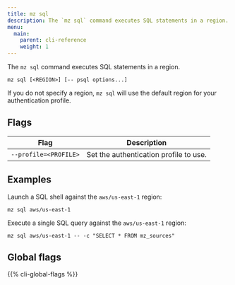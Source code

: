 ```yaml
---
title: mz sql
description: The `mz sql` command executes SQL statements in a region.
menu:
  main:
    parent: cli-reference
    weight: 1
---
```


The `mz sql` command executes SQL statements in a region.

```shell
mz sql [<REGION>] [-- psql options...]
```

If you do not specify a region, `mz sql` will use the default region for your
authentication profile.

## Flags

Flag                                | Description
------------------------------------|-----------------------
`--profile=<PROFILE>`               | Set the authentication profile to use.

## Examples

Launch a SQL shell against the `aws/us-east-1` region:

```
mz sql aws/us-east-1
```

Execute a single SQL query against the `aws/us-east-1` region:

```
mz sql aws/us-east-1 -- -c "SELECT * FROM mz_sources"
```

## Global flags

{{% cli-global-flags %}}
